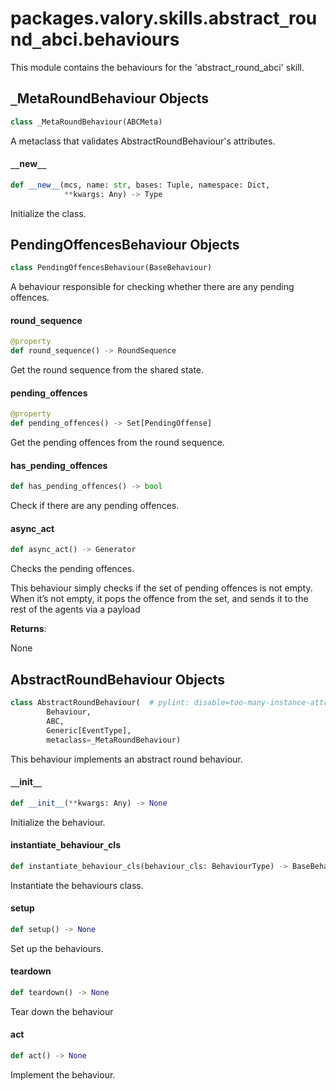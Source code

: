 <a id="packages.valory.skills.abstract_round_abci.behaviours"></a>

# packages.valory.skills.abstract`_`round`_`abci.behaviours

This module contains the behaviours for the 'abstract_round_abci' skill.

<a id="packages.valory.skills.abstract_round_abci.behaviours._MetaRoundBehaviour"></a>

## `_`MetaRoundBehaviour Objects

```python
class _MetaRoundBehaviour(ABCMeta)
```

A metaclass that validates AbstractRoundBehaviour's attributes.

<a id="packages.valory.skills.abstract_round_abci.behaviours._MetaRoundBehaviour.__new__"></a>

#### `__`new`__`

```python
def __new__(mcs, name: str, bases: Tuple, namespace: Dict,
            **kwargs: Any) -> Type
```

Initialize the class.

<a id="packages.valory.skills.abstract_round_abci.behaviours.PendingOffencesBehaviour"></a>

## PendingOffencesBehaviour Objects

```python
class PendingOffencesBehaviour(BaseBehaviour)
```

A behaviour responsible for checking whether there are any pending offences.

<a id="packages.valory.skills.abstract_round_abci.behaviours.PendingOffencesBehaviour.round_sequence"></a>

#### round`_`sequence

```python
@property
def round_sequence() -> RoundSequence
```

Get the round sequence from the shared state.

<a id="packages.valory.skills.abstract_round_abci.behaviours.PendingOffencesBehaviour.pending_offences"></a>

#### pending`_`offences

```python
@property
def pending_offences() -> Set[PendingOffense]
```

Get the pending offences from the round sequence.

<a id="packages.valory.skills.abstract_round_abci.behaviours.PendingOffencesBehaviour.has_pending_offences"></a>

#### has`_`pending`_`offences

```python
def has_pending_offences() -> bool
```

Check if there are any pending offences.

<a id="packages.valory.skills.abstract_round_abci.behaviours.PendingOffencesBehaviour.async_act"></a>

#### async`_`act

```python
def async_act() -> Generator
```

Checks the pending offences.

This behaviour simply checks if the set of pending offences is not empty.
When it’s not empty, it pops the offence from the set, and sends it to the rest of the agents via a payload

**Returns**:

None

<a id="packages.valory.skills.abstract_round_abci.behaviours.AbstractRoundBehaviour"></a>

## AbstractRoundBehaviour Objects

```python
class AbstractRoundBehaviour(  # pylint: disable=too-many-instance-attributes
        Behaviour,
        ABC,
        Generic[EventType],
        metaclass=_MetaRoundBehaviour)
```

This behaviour implements an abstract round behaviour.

<a id="packages.valory.skills.abstract_round_abci.behaviours.AbstractRoundBehaviour.__init__"></a>

#### `__`init`__`

```python
def __init__(**kwargs: Any) -> None
```

Initialize the behaviour.

<a id="packages.valory.skills.abstract_round_abci.behaviours.AbstractRoundBehaviour.instantiate_behaviour_cls"></a>

#### instantiate`_`behaviour`_`cls

```python
def instantiate_behaviour_cls(behaviour_cls: BehaviourType) -> BaseBehaviour
```

Instantiate the behaviours class.

<a id="packages.valory.skills.abstract_round_abci.behaviours.AbstractRoundBehaviour.setup"></a>

#### setup

```python
def setup() -> None
```

Set up the behaviours.

<a id="packages.valory.skills.abstract_round_abci.behaviours.AbstractRoundBehaviour.teardown"></a>

#### teardown

```python
def teardown() -> None
```

Tear down the behaviour

<a id="packages.valory.skills.abstract_round_abci.behaviours.AbstractRoundBehaviour.act"></a>

#### act

```python
def act() -> None
```

Implement the behaviour.

